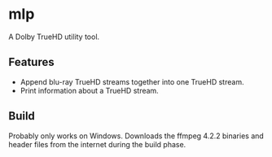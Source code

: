 # mlp

A Dolby TrueHD utility tool.

## Features
* Append blu-ray TrueHD streams together into one TrueHD stream.
* Print information about a TrueHD stream.

## Build
Probably only works on Windows. Downloads the ffmpeg 4.2.2 binaries and header files from the internet during the build phase.
